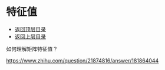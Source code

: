 # 特征值

- [返回顶层目录](../../SUMMARY.md#目录)
- [返回上层目录](linear-algebra.md)

如何理解矩阵特征值？

https://www.zhihu.com/question/21874816/answer/181864044





